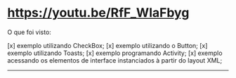 # https://youtu.be/RfF_WlaFbyg

O que foi visto:

[x] exemplo utilizando CheckBox;
[x] exemplo utilizando o Button;
[x] exemplo utilizando Toasts;
[x] exemplo programando Activity;
[x] exemplo acessando os elementos de interface instanciados à partir do layout XML;

-------------------------------------------------------------------------------------
